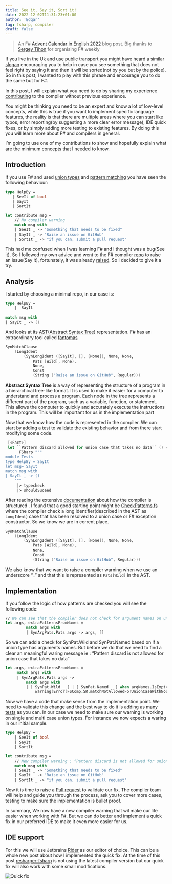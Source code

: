 ```yaml
---
title: See it, Say it, Sort it!
date: 2022-12-02T11:31:23+01:00
author: 'Edgar'
tag: fsharp, compiler
draft: false
---
```


> An F# [Advent Calendar in English 2022](https://sergeytihon.com/2022/10/28/f-advent-calendar-in-english-2022/) blog post. Big thanks to [Sergey Tihon](https://twitter.com/sergey_tihon) for organising F# weekly

If you live in the Uk and use public transport you might have heard a similar [slogan](https://www.btp.police.uk/police-forces/british-transport-police/areas/campaigns/see-it-say-it-sorted/) encouraging you to help in case you see something that does not feel right by saying it and then it will be sorted(not by you but by the police). So in this post, I wanted to play with this phrase and encourage you to do the same but for F#.

In this post, I will explain what you need to do by sharing my experience [contributing](https://github.com/dotnet/fsharp/pulls?q=is%3Apr+author%3Aedgarfgp+is%3Aclosed) to the compiler without previous experience.

You might be thinking you need to be an expert and know a lot of low-level concepts, while this is true if you want to implement specific language features, the reality is that there are multiple areas where you can start like typos, error reporting(by suggesting a more clear error message), IDE quick fixes, or by simply adding more testing to existing features. By doing this you will learn more about F# and compilers in general.

I’m going to use one of my contributions to show and hopefully explain what are the minimum concepts that I needed to know.

## Introduction

If you use F# and used [union types](https://learn.microsoft.com/en-us/dotnet/fsharp/language-reference/discriminated-unions) and [pattern matching](https://learn.microsoft.com/en-us/dotnet/fsharp/language-reference/pattern-matching) you have seen the following behaviour:

```fsharp
type HelpBy =
   | SeeIt of bool
   | SayIt
   | SortIt

let contribute msg =
    // No compiler warning
    match msg with
    | SeeIt _ -> "Something that needs to be fixed"
    | SayIt _ -> "Raise an issue on GitHub" 
    | SortIt _ -> "if you can, submit a pull request"

```

This had me confused when I was learning F# and I thought was a bug(See it). So I followed my own advice and went to the F# compiler [repo](https://github.com/dotnet/fsharp/issues) to raise an issue(Say it), fortunately, it was already [raised](https://github.com/dotnet/fsharp/issues/13851). So I decided to give it a try.

## Analysis 

I started by choosing a minimal repo, in our case is:

```fsharp
type HelpBy =
    |  SayIt
 
match msg with
| SayIt _ -> ()
```

And looks at its [AST(Abstract Syntax Tree)](https://en.wikipedia.org/wiki/Abstract_syntax_tree) representation. F# has an extraordinary tool called [fantomas](https://fsprojects.github.io/fantomas-tools/)

```fsharp
SynMatchClause
    (LongIdent
        (SynLongIdent ([SayIt], [], [None]), None, None,
            Pats [Wild], None),
            None,
            Const
            (String ("Raise an issue on GitHub", Regular)))
```


**Abstract Syntax Tree** is a way of representing the structure of a program in a hierarchical tree-like format. It is used to make it easier for a computer to understand and process a program. Each node in the tree represents a different part of the program, such as a variable, function, or statement. This allows the computer to quickly and accurately execute the instructions in the program. This will be important for us in the implementation part
 
Now that we know how the code is represented in the compiler. We can start by adding a test to validate the existing behavior and from there start modifying some code.

```fsharp
 [<Fact>]
 let ``Pattern discard allowed for union case that takes no data`` () =
      FSharp """
module Tests
type HelpBy = SayIt
let msg= SayIt
match msg with
| SayIt _ -> ()
    """ 
     |> typecheck
     |> shouldSuceed
```

After reading the extensive [documentation](https://github.com/dotnet/fsharp/blob/main/docs/index.md) about how the compiler is structured . I found that a good starting point might be [CheckPatterns.fs](https://github.com/dotnet/fsharp/blob/55c17665cb944a9f4580c6b945d190410d1d0989/src/Compiler/Checking/CheckPatterns.fs#L598) where the compiler check a long identifier(described in the AST as `LongIdent`) case that has been resolved to a union case or F# exception constructor. So we know we are in corrent place.

```fsharp
SynMatchClause
    (LongIdent
        (SynLongIdent ([SayIt], [], [None]), None, None,
            Pats [Wild], None),
            None,
            Const
            (String ("Raise an issue on GitHub", Regular)))

```

We also know that we want to raise a compiler warning when we use an underscore “_” and that this is represented as `Pats[Wild]` in the AST. 


## Implementation

If you follow the logic of how patterns are checked you will see the following code:

```fsharp
// We can see that the compiler does not check for argument names on union types
let args, extraPatternsFromNames =
         match args with
         | SynArgPats.Pats args -> args, []
```

So we can add a check for SynPat.Wild and SynPat.Named based on if a union type has arguments names. But before we do that we need to find a clear an meaningful waring message ie : “Pattern discard is not allowed for union case that takes no data”

```fsharp
let args, extraPatternsFromNames =
     match args with
     | SynArgPats.Pats args ->
         match args with
         | [ SynPat.Wild _ ] | [ SynPat.Named _ ] when argNames.IsEmpty  ->
             warning(Error(FSComp.SR.matchNotAllowedForUnionCaseWithNoData(), m))
```

Now we have a code that make sense from the implementation point. We need to validate this change and the best way to do it is adding as many [tests](https://github.com/dotnet/fsharp/blob/main/tests/FSharp.Compiler.ComponentTests/ErrorMessages/UnionCasePatternMatchingErrors.fs) as you can. In our case we need to make sure our warning is working on single and multi case union types. For instance we now expects a waring in our initial sample.

```fsharp
type HelpBy =
    | SeeIt of bool
    | SayIt
    | SortIt

let contribute msg =
    // New compiler warning : “Pattern discard is not allowed for union case that takes no data”
    match msg with
    | SeeIt _ -> "Something that needs to be fixed"
    | SayIt _ -> "Raise an issue on GitHub"
    | SortIt _ -> "if you can, submit a pull request"

```

Now it is time to raise a [Pull request](https://github.com/dotnet/fsharp/pull/14055) to validate our fix. The compiler team will help and guide you through the process, ask you to cover more cases, testing to make sure the implementation is bullet proof.

In summary, We now have a new compiler warning that wil make our life easier when working with F#. But we can do better and implement a quick fix in our preferred IDE to make it even more easier for us.

## IDE support

For this we will use Jetbrains [Rider](https://www.jetbrains.com/rider/) as our editor of choice. This can be a whole new post about how I implemented the quick fix. At the time of this post [resharper-fsharp](https://github.com/JetBrains/resharper-fsharp) is not using the latest compiler version but our quick fix will also work with some small modifications.

![Quick fix](/images/union-case-quick-fix.gif)